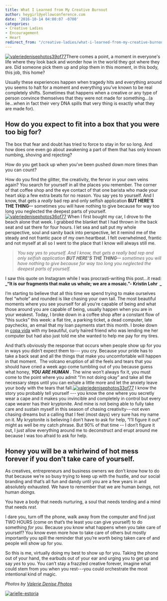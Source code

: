 ```yaml
---
title: What I Learned from My Creative Burnout
author: heygirl@yellowconference.com
date: '2016-10-14 04:00:07 -0700'
categories:
- Creative Ladies
- Encouragement
- Heart
redirect_from: "/creative-ladies/what-i-learned-from-my-creative-burnout/"
---
```


[![valeriedenisephotos39of77](https://s3.amazonaws.com/yellow-files/blog/2016/10/ValerieDenisePhotos39of77.jpg)](https://s3.amazonaws.com/yellow-files/blog/2016/10/ValerieDenisePhotos39of77.jpg)There comes a point, a moment in everyone's life where they look back and wonder how in the world they got where they are. Did someone pick them up and plop them in this moment, in this body, this job, this home?

Usually these experiences happen when tragedy hits and everything around you seems to halt for a moment and everything you’ve known to be real completely shifts. Sometimes that happens when a creative or any type of person convince themselves that they were not made for something...(a lie...when in fact their very DNA spills that very thing is exactly what they are made for).

## How do you expect to fit into a box that you were too big for?

The box that fear and doubt has tried to force to stay in for so long. And how does one even go about awakening a part of them that has only known numbing, shoving and rejecting?

How do you get back up when you’ve been pushed down more times than you can count?

How do you find the glitter, the creativity, the fervor in your own veins again? You search for yourself in all the places you remember. The corner of that coffee shop and the eye contact of that one barista who made your heart skip a few extra beats for no reason. You say yes to yourself. And I know, that gets a _really_ bad rep and only selfish application **BUT HERE’S THE THING--** sometimes you will have nothing to give because for way too long you neglected the deepest parts of yourself.[![valeriedenisephotos36of77](https://s3.amazonaws.com/yellow-files/blog/2016/10/ValerieDenisePhotos36of77.jpg)](https://s3.amazonaws.com/yellow-files/blog/2016/10/ValerieDenisePhotos36of77.jpg) When I first bought my car, I drove to the beach alone that week. I grabbed the blanket that I had thrown in the back seat and sat there for four hours. I let sea and salt put my whole perspective, soul and sanity back into perspective, let it remind me of the steady and not frantic pace of my own heartbeat. I felt overwhelmed, frantic and not myself at all so I went to the place that I know will always still me.

> _You say yes to yourself. And I know, that gets a really bad rep and only selfish application **BUT HERE’S THE THING--** sometimes you will have nothing to give because for way too long you neglected the deepest parts of yourself._

I saw this quote on Instagram while I was procrasti-writing this post...it read:  
**_“It is our fragments that make us whole; we are a mosaic.”- Kristin Lohr  _**

I’m starting to believe that all this time we spend trying to make ourselves feel “whole” and rounded is like chasing your own tail. The most beautiful moments where you see yourself for all you’re capable of being and what those around you are capable of being, usually happen when you are in your weakest. Today, I broke down in a coffee shop after a constant flow of “this sucks” this week: a flat tire, a parking ticket, a dead computer, late paychecks, an email that my loan payments start this month. I broke down in [copa vida](http://www.copa-vida.com/) with my beautiful, curly haired friend who was lending me her computer but had also just told me she wanted to help me pay for my tires.

And that’s obviously the response that occurs when people show up for you in ways you didn’t expect them to--- you cry. Because your pride has to take a back seat and all the things that make you uncomfortable will happen in that moment.  The volcano eruption of all the feels and tears that you should have cried a week ago come tumbling out of you because guess what honey, **_YOU ARE HUMAN_** _._ The wine won’t always fix it, you must come to the point where you admit “I’m not doing okay” and take all the necessary steps until you can exhale a little more and let the anxiety leave your body with the tears that fall.[![valeriedenisephotos33of77](https://s3.amazonaws.com/yellow-files/blog/2016/10/ValerieDenisePhotos33of77.jpg)](https://s3.amazonaws.com/yellow-files/blog/2016/10/ValerieDenisePhotos33of77.jpg) I know the story you probably tell yourself --- you know the one where you secretly wear a cape and it makes you invincible and completely in control but every cape wearer has their kryptonite. And mine is not being able to fully take care and sustain myself in this season of chasing creativity---not even chasing dreams but a calling that I feel (most days) very sure has my name on it. My kryptonite is believing I don’t have to ask for help, “I’ll figure it out” might as well be my catch phrase. But 90% of that time -- I don’t figure it out, I just allow everything around me to deconstruct and erupt around me because I was too afraid to ask for help.

## Honey you will be a whirlwind of hot mess forever if you don’t take care of yourself.

As creatives, entrepreneurs and business owners we don’t know how to do that because we’re so busy trying to keep up with the hustle, and our social branding and that’s all fun and dandy until you are a few years in and absolutely exhausted. We have to remember that we are human _beings,_ not human _doings._

You have a body that needs nurturing, a soul that needs tending and a mind that needs _rest._  

I dare you, turn off the phone, walk away from the computer and find just TWO HOURS (come on that’s the least you can give yourself) to do something _for you._ Because you know what happens when you take care of yourself? You know even more how to take care of others but mostly importantly you spill the reminder that you’re _worth_ being taken care of and people will show up for you.

So this is me, virtually doing my best to show up for you. Taking the phone out of your hand, the earbuds out of your ear and urging you to get up and say _yes_ to you. You can’t stay a frazzled creative forever, imagine what could stem from you when you rest---you could orchestrate the most intentional kind of magic.

_Photos by [Valerie Denise Photos](http://www.valeriedenisephotos.com/)_

[![arielle-estoria](https://s3.amazonaws.com/yellow-files/blog/2016/10/ARIELLE-ESTORIA.jpg)](http://arielleestoria.com/)
